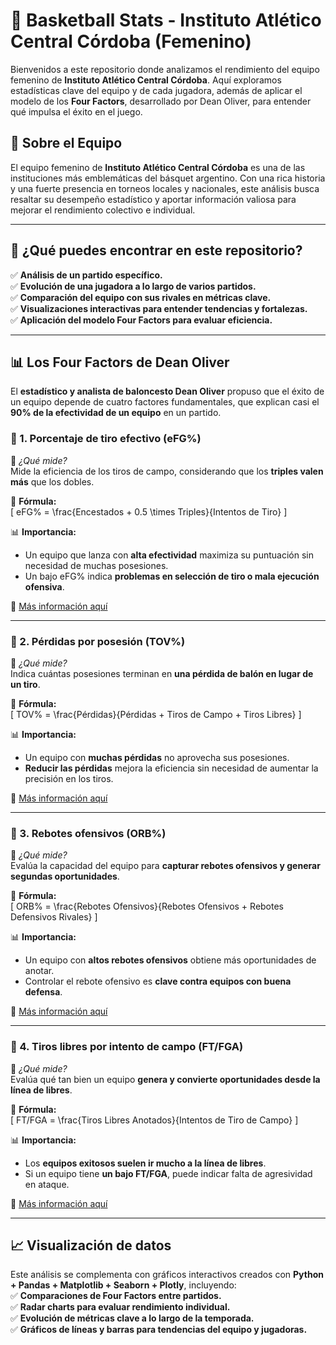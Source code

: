 # 🏀 Basketball Stats - Instituto Atlético Central Córdoba (Femenino)  

Bienvenidos a este repositorio donde analizamos el rendimiento del equipo femenino de **Instituto Atlético Central Córdoba**. Aquí exploramos estadísticas clave del equipo y de cada jugadora, además de aplicar el modelo de los **Four Factors**, desarrollado por Dean Oliver, para entender qué impulsa el éxito en el juego.  

## 🏀 **Sobre el Equipo**
El equipo femenino de **Instituto Atlético Central Córdoba** es una de las instituciones más emblemáticas del básquet argentino. Con una rica historia y una fuerte presencia en torneos locales y nacionales, este análisis busca resaltar su desempeño estadístico y aportar información valiosa para mejorar el rendimiento colectivo e individual.  

---

## 📌 **¿Qué puedes encontrar en este repositorio?**
✅ **Análisis de un partido específico.**  
✅ **Evolución de una jugadora a lo largo de varios partidos.**  
✅ **Comparación del equipo con sus rivales en métricas clave.**  
✅ **Visualizaciones interactivas para entender tendencias y fortalezas.**  
✅ **Aplicación del modelo Four Factors para evaluar eficiencia.**  

---

## 📊 **Los Four Factors de Dean Oliver**
El **estadístico y analista de baloncesto Dean Oliver** propuso que el éxito de un equipo depende de cuatro factores fundamentales, que explican casi el **90% de la efectividad de un equipo** en un partido.  

### 🔹 1. **Porcentaje de tiro efectivo (eFG%)**  
📌 *¿Qué mide?*  
Mide la eficiencia de los tiros de campo, considerando que los **triples valen más** que los dobles.  

📖 **Fórmula:**  
\[
eFG\% = \frac{Encestados + 0.5 \times Triples}{Intentos de Tiro}
\]

📊 **Importancia:**  
- Un equipo que lanza con **alta efectividad** maximiza su puntuación sin necesidad de muchas posesiones.  
- Un bajo eFG% indica **problemas en selección de tiro o mala ejecución ofensiva**.  

📖 [Más información aquí](https://www.basketball-reference.com/about/eFG_pct.html)  

---

### 🔹 2. **Pérdidas por posesión (TOV%)**  
📌 *¿Qué mide?*  
Indica cuántas posesiones terminan en **una pérdida de balón en lugar de un tiro**.  

📖 **Fórmula:**  
\[
TOV\% = \frac{Pérdidas}{Pérdidas + Tiros de Campo + Tiros Libres}
\]

📊 **Importancia:**  
- Un equipo con **muchas pérdidas** no aprovecha sus posesiones.  
- **Reducir las pérdidas** mejora la eficiencia sin necesidad de aumentar la precisión en los tiros.  

📖 [Más información aquí](https://www.nbastuffer.com/analytics101/turnover-percentage/)  

---

### 🔹 3. **Rebotes ofensivos (ORB%)**  
📌 *¿Qué mide?*  
Evalúa la capacidad del equipo para **capturar rebotes ofensivos y generar segundas oportunidades**.  

📖 **Fórmula:**  
\[
ORB\% = \frac{Rebotes Ofensivos}{Rebotes Ofensivos + Rebotes Defensivos Rivales}
\]

📊 **Importancia:**  
- Un equipo con **altos rebotes ofensivos** obtiene más oportunidades de anotar.  
- Controlar el rebote ofensivo es **clave contra equipos con buena defensa**.  

📖 [Más información aquí](https://www.basketball-reference.com/about/glossary.html#orb%)  

---

### 🔹 4. **Tiros libres por intento de campo (FT/FGA)**  
📌 *¿Qué mide?*  
Evalúa qué tan bien un equipo **genera y convierte oportunidades desde la línea de libres**.  

📖 **Fórmula:**  
\[
FT/FGA = \frac{Tiros Libres Anotados}{Intentos de Tiro de Campo}
\]

📊 **Importancia:**  
- Los **equipos exitosos suelen ir mucho a la línea de libres**.  
- Si un equipo tiene **un bajo FT/FGA**, puede indicar falta de agresividad en ataque.  

📖 [Más información aquí](https://www.basketball-reference.com/about/glossary.html#ft_fga)  

---

## 📈 **Visualización de datos**
Este análisis se complementa con gráficos interactivos creados con **Python + Pandas + Matplotlib + Seaborn + Plotly**, incluyendo:  
✅ **Comparaciones de Four Factors entre partidos.**  
✅ **Radar charts para evaluar rendimiento individual.**  
✅ **Evolución de métricas clave a lo largo de la temporada.**  
✅ **Gráficos de líneas y barras para tendencias del equipo y jugadoras.**  
